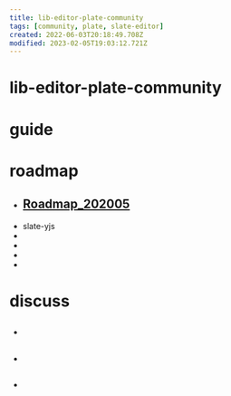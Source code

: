 ```yaml
---
title: lib-editor-plate-community
tags: [community, plate, slate-editor]
created: 2022-06-03T20:18:49.708Z
modified: 2023-02-05T19:03:12.721Z
---
```


# lib-editor-plate-community


# guide

# roadmap


- ## [Roadmap_202005](https://github.com/udecode/plate/discussions/137)
- slate-yjs
- 
- 
- 
- 
# discuss

- ## 

- ## 

- ## 

